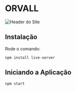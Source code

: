 # ORVALL

![Header do Site](www/images/orvall-site.png)

## Instalação
Rode o comando:
```
npm install live-server
```
## Iniciando a Aplicação
```
npm start
```